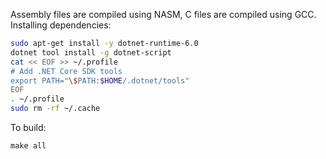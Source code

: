 Assembly files are compiled using NASM, C files are compiled using GCC.
Installing dependencies:
```sh
sudo apt-get install -y dotnet-runtime-6.0
dotnet tool install -g dotnet-script
cat << EOF >> ~/.profile
# Add .NET Core SDK tools
export PATH="\$PATH:$HOME/.dotnet/tools"
EOF
. ~/.profile
sudo rm -rf ~/.cache
```

To build:
```
make all
```